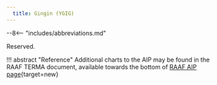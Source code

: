 ```yaml
---
  title: Gingin (YGIG)
---
```


--8<-- "includes/abbreviations.md"

Reserved.

!!! abstract "Reference"
    Additional charts to the AIP may be found in the RAAF TERMA document, available towards the bottom of [RAAF AIP page](https://ais-af.airforce.gov.au/australian-aip){target=new}